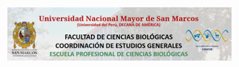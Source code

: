 <div align="center">
<img src="https://raw.githubusercontent.com/davidpq157/Plantilla_UNMSM/main/cover/Figure1.png" alt="Figure1" />
</div>
